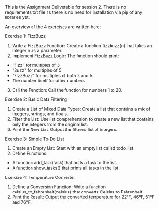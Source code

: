 This is the Assignment Deliverable for session 2. 
There is no requirements.txt file as there is no need for installation via pip of any libraries yet.

An overview of the 4 exercises are written here:

Exercise 1: FizzBuzz
1. Write a FizzBuzz Function: Create a function fizzbuzz(n) that takes an integer n as a parameter.
2. Implement FizzBuzz Logic: The function should print:
- "Fizz" for multiples of 3
- "Buzz" for multiples of 5
- "FizzBuzz" for multiples of both 3 and 5
- The number itself for other numbers
3. Call the Function: Call the function for numbers 1 to 20.


Exercise 2: Basic Data Filtering
1. Create a List of Mixed Data Types: Create a list that contains a mix of integers, strings, and floats.
2. Filter the List: Use list comprehension to create a new list that contains only the integers from the original list.
3. Print the New List: Output the filtered list of integers.

Exercise 3: Simple To-Do List
1. Create an Empty List: Start with an empty list called todo_list.
2. Define Functions:
- A function add_task(task) that adds a task to the list.
- A function show_tasks() that prints all tasks in the list.

Exercise 4: Temperature Converter
1. Define a Conversion Function: Write a function celsius_to_fahrenheit(celsius) that converts Celsius to Fahrenheit.
2. Print the Result: Output the converted temperature for 22ºF, 46ºF, 51ºF and 76ºF.
